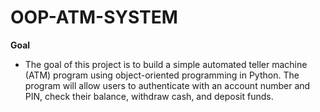 # OOP-ATM-SYSTEM

**Goal**
- The goal of this project is to build a simple automated teller machine (ATM) program using object-oriented programming in Python. The program will allow users to authenticate with an account number and PIN, check their balance, withdraw cash, and deposit funds.
